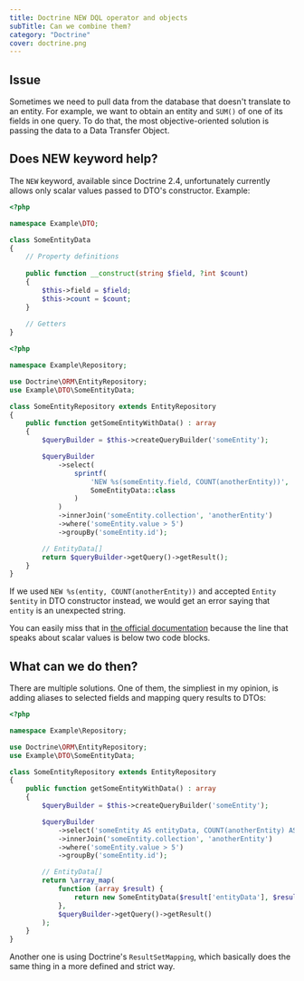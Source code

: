 ```yaml
---
title: Doctrine NEW DQL operator and objects
subTitle: Can we combine them?
category: "Doctrine"
cover: doctrine.png
---
```


## Issue

Sometimes we need to pull data from the database that doesn't translate to an entity.
For example, we want to obtain an entity and `SUM()` of one of its fields in one query.
To do that, the most objective-oriented solution is passing the data to a Data Transfer Object.

## Does NEW keyword help?

The `NEW` keyword, available since Doctrine 2.4, unfortunately currently
allows only scalar values passed to DTO's constructor.
Example:

```php
<?php

namespace Example\DTO;

class SomeEntityData
{
    // Property definitions
    
    public function __construct(string $field, ?int $count)
    {
        $this->field = $field;
        $this->count = $count;
    }
    
    // Getters
}
```

```php
<?php

namespace Example\Repository;

use Doctrine\ORM\EntityRepository;
use Example\DTO\SomeEntityData;

class SomeEntityRepository extends EntityRepository
{
    public function getSomeEntityWithData() : array
    {
        $queryBuilder = $this->createQueryBuilder('someEntity');

        $queryBuilder
            ->select(
                sprintf(
                    'NEW %s(someEntity.field, COUNT(anotherEntity))',
                    SomeEntityData::class
                )
            )
            ->innerJoin('someEntity.collection', 'anotherEntity')
            ->where('someEntity.value > 5')
            ->groupBy('someEntity.id');

        // EntityData[]
        return $queryBuilder->getQuery()->getResult();
    }
}
```

If we used `NEW %s(entity, COUNT(anotherEntity))` and accepted `Entity $entity`
in DTO constructor instead, we would get an error saying that `entity` is an unexpected string.

You can easily miss that in
[the official documentation](http://docs.doctrine-project.org/en/latest/reference/dql-doctrine-query-language.html#new-operator-syntax)
because the line that speaks about scalar values is below two code blocks.

## What can we do then?

There are multiple solutions. One of them, the simpliest in my opinion,
is adding aliases to selected fields and mapping query results to DTOs:

```php
<?php

namespace Example\Repository;

use Doctrine\ORM\EntityRepository;
use Example\DTO\SomeEntityData;

class SomeEntityRepository extends EntityRepository
{
    public function getSomeEntityWithData() : array
    {
        $queryBuilder = $this->createQueryBuilder('someEntity');

        $queryBuilder
            ->select('someEntity AS entityData, COUNT(anotherEntity) AS countData')
            ->innerJoin('someEntity.collection', 'anotherEntity')
            ->where('someEntity.value > 5')
            ->groupBy('someEntity.id');

        // EntityData[]
        return \array_map(
            function (array $result) {
                return new SomeEntityData($result['entityData'], $result['countData']);
            },
            $queryBuilder->getQuery()->getResult()
        );
    }
}
```

Another one is using Doctrine's `ResultSetMapping`, which basically does
the same thing in a more defined and strict way.
